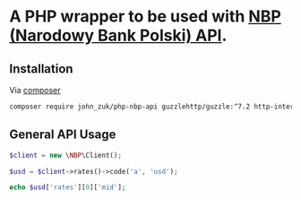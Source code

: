 A PHP wrapper to be used with [NBP (Narodowy Bank Polski) API](http://api.nbp.pl/).
==============

Installation
------------

Via [composer](https://getcomposer.org)

```bash
composer require john_zuk/php-nbp-api guzzlehttp/guzzle:^7.2 http-interop/http-factory-guzzle:^1.0
```

General API Usage
-----------------

```php
$client = new \NBP\Client();

$usd = $client->rates()->code('a', 'usd');

echo $usd['rates'][0]['mid'];

```
